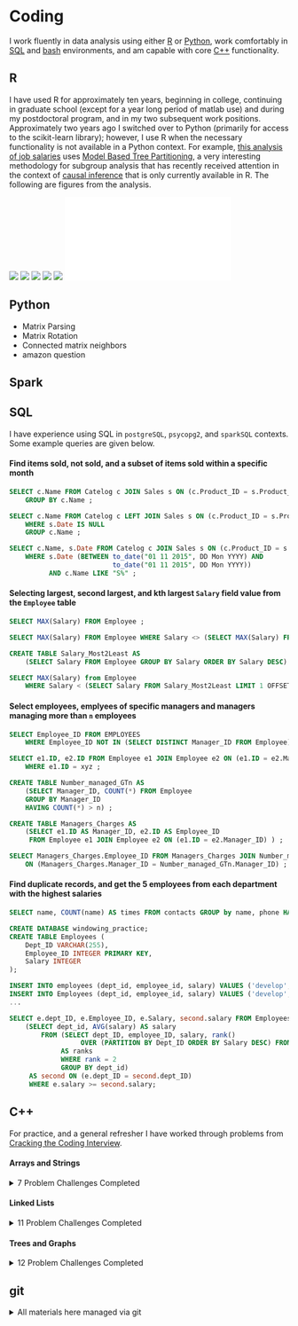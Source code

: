 # Coding

I work fluently in data analysis using either [R](#r) or [Python](#python),
work comfortably in [SQL](#sql) and [bash](https://github.com/pointOfive/Home/tree/master/Compute#open-source-tools) environments,
and am capable with core [C++](#c) functionality.

## R

I have used R for approximately ten years, beginning in college, 
continuing in graduate school (except for a year long period of matlab use)
and during my postdoctoral program, and in my two subsequent work positions. 
Approximately two years ago I switched over to Python (primarily for access to the scikit-learn library); however,
I use R when the necessary functionality is not available in a Python context.
For example, [this analysis of job salaries](/R/mbrc.pdf) uses
[Model Based Tree Partitioning](http://party.r-forge.r-project.org), a very interesting
methodology for subgroup analysis that has recently received attention in the context of
[causal inference](http://www.pnas.org/content/113/27/7353.full) that is only currently available in R.
The following are figures from the analysis. 

![](/R/partition_all.jpg)
![](/R/partition_middle.jpg)
![](/R/salary.jpg)
![](/R/prtition_left.jpg)
![](/R/partition_right.jpg)
![](/R/effects.pdf)

## Python

- Matrix Parsing
- Matrix Rotation
- Connected matrix neighbors
- amazon question


## Spark

## SQL

I have experience using SQL in `postgreSQL`, `psycopg2`, and `sparkSQL` contexts.
Some example queries are given below.


#### Find items sold, not sold, and a subset of items sold within a specific month

```SQL
SELECT c.Name FROM Catelog c JOIN Sales s ON (c.Product_ID = s.Product_ID) 
    GROUP BY c.Name ;

SELECT c.Name FROM Catelog c LEFT JOIN Sales s ON (c.Product_ID = s.Product_ID)
    WHERE s.Date IS NULL
    GROUP c.Name ;

SELECT c.Name, s.Date FROM Catelog c JOIN Sales s ON (c.Product_ID = s.Product_ID)
    WHERE s.Date (BETWEEN to_date("01 11 2015", DD Mon YYYY) AND 
                          to_date("01 11 2015", DD Mon YYYY))
          AND c.Name LIKE "S%" ;
```

#### Selecting largest, second largest, and kth largest `Salary` field value from the `Employee` table

```SQL
SELECT MAX(Salary) FROM Employee ;

SELECT MAX(Salary) FROM Employee WHERE Salary <> (SELECT MAX(Salary) FROM Employee) ;

CREATE TABLE Salary_Most2Least AS 
    (SELECT Salary FROM Employee GROUP BY Salary ORDER BY Salary DESC) ;

SELECT MAX(Salary) from Employee 
    WHERE Salary < (SELECT Salary FROM Salary_Most2Least LIMIT 1 OFFSET n-1) ;
```

#### Select employees, emplyees of specific managers and managers managing more than `n` employees

```SQL
SELECT Employee_ID FROM EMPLOYEES
    WHERE Employee_ID NOT IN (SELECT DISTINCT Manager_ID FROM Employee) ;

SELECT e1.ID, e2.ID FROM Employee e1 JOIN Employee e2 ON (e1.ID = e2.Manager_ID)
    WHERE e1.ID = xyz ;

CREATE TABLE Number_managed_GTn AS
    (SELECT Manager_ID, COUNT(*) FROM Employee 
    GROUP BY Manager_ID 
    HAVING COUNT(*) > n) ;

CREATE TABLE Managers_Charges AS
    (SELECT e1.ID AS Manager_ID, e2.ID AS Employee_ID 
     FROM Employee e1 JOIN Employee e2 ON (e1.ID = e2.Manager_ID) ) ;    

SELECT Managers_Charges.Employee_ID FROM Managers_Charges JOIN Number_managed_GTn 
    ON (Managers_Charges.Manager_ID = Number_managed_GTn.Manager_ID) ;
 ```


#### Find duplicate records, and get the 5 employees from each department with the highest salaries

```SQL
SELECT name, COUNT(name) AS times FROM contacts GROUP by name, phone HAVING COUNT(name)>1 ;

CREATE DATABASE windowing_practice;
CREATE TABLE Employees (
    Dept_ID VARCHAR(255),
    Employee_ID INTEGER PRIMARY KEY,
    Salary INTEGER
);

INSERT INTO employees (dept_id, employee_id, salary) VALUES ('develop',11,5200); 
INSERT INTO Employees (dept_id, employee_id, salary) VALUES ('develop',7,4200);
...

SELECT e.dept_ID, e.Employee_ID, e.Salary, second.salary FROM Employees e JOIN
    (SELECT dept_id, AVG(salary) AS salary 
        FROM (SELECT dept_ID, employee_ID, salary, rank() 
                  OVER (PARTITION BY Dept_ID ORDER BY Salary DESC) FROM Employees) 
             AS ranks
             WHERE rank = 2
             GROUP BY dept_id) 
     AS second ON (e.dept_ID = second.dept_ID)
     WHERE e.salary >= second.salary;
```
									       



## C++

For practice, and a general refresher I have worked through problems from 
[Cracking the Coding Interview](https://technicalyorker.files.wordpress.com/2016/02/cracking-the-coding-interview1.pdf).

#### Arrays and Strings
<details>
<summary>
7 Problem Challenges Completed
</summary>

<br>

0. String Buffer class ([stringBuffer.h](Cpp/stringBuffer.h), [stringBuffer.cpp](Cpp/stringBuffer.cpp)), with
1. [dynamically expandable appending](Cpp/stringBuffer.cpp)
2. [character uniqueness checking](uniqueChars.cpp), and
3. [in place string reversal](reverseString.cpp) functionality

Using this data structure I implemented the following capabilities

4. [Permutation Checking](Cpp/perm.cpp)
5. [Character Find/Replace](Cpp/replace.cpp)
6. [Simple Compression](Cpp/compress.cpp)
</details>

#### Linked Lists
<details>
<summary>
11 Problem Challenges Completed
</summary>

<br>

0. Linked List Node class ([linkedListNode.h](Cpp/ll.h), [linkedListNode.cpp](Cpp/ll.cpp)), with auxillary
1. [printing](Cpp/ll.cpp)
2. [duplicating](Cpp/ll.cpp)
3. [reversing](Cpp/ll.cpp), and
4. [checking equality](Cpp/ll.cpp) functionality

Using this data structure I implemented the following capabilities

5. [Dedup unsorted linked list](Cpp/dedup.cpp)
6. [Find kth node from end](Cpp/pali.cpp)
7. [Partion around node](Cpp/part.cpp)
8. [Add numbers stored as a linked list](Cpp/add.cpp)
9. [Check if linked list is looped](Cpp/circ.cpp)
10. [Check if linked list is a palindrome](Cpp/pali.cpp)

</details>

#### Trees and Graphs
<details>
<summary>
12 Problem Challenges Completed
</summary>

<br>

0. Binary Tree class ([tree.h](Cpp/tree.h), [tree.cpp](Cpp/tree.cpp)), with
1. [adding](Cpp/tree.cpp)
2. [display](Cpp/tree.cpp), and
3. [depth calculation](Cpp/balanced.cpp) functionality

Using this data structure I implemented the following capabilities

4. [Check if tree is balanced](Cpp/balanced.cpp)
5. [Check path between two nodes](Cpp/path.cpp)
6. [Create balanced tree from sorted list](Cpp/tree.cpp)
7. [Make linked lists of tree levels](Cpp/tree2ll.cpp)
8. [Check if tree is a BST](Cpp/isbst.cpp)
9. [Find next node in BST](Cpp/next.cpp)
10. [Find first common ancestors](Cpp/ancestors.cpp)
11. [Find paths summing to x](Cpp/sum_path.cpp)

</details>



## git

<details>
<summary>
All materials here managed via git
</summary>

```
git pull https://github.com/pointOfive/Home.git
git checkout -b clone_to_edit
rm README.md
# <oops!>
git checkout -- README.md
# <edit README.md>
git status
git add README.md
git commit -m 'updating a file'
git push origin clone_to_edit
git branch -d clone_to_edit
git fetch origin clone_to_edit
git commit -m 'pull'
git branch
git checkout master
git merge clone_to_edit
git branch -D clone_to_edit
git push origin master
git push origin --delete clone_to_edit
git log
```
</details>
